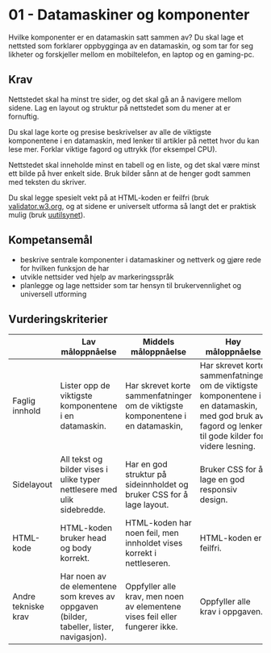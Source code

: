 # 01 - Datamaskiner og komponenter

Hvilke komponenter er en datamaskin satt sammen av? Du skal lage et nettsted 
som forklarer oppbygginga av en datamaskin, og som tar for seg likheter og 
forskjeller mellom en mobiltelefon, en laptop og en gaming-pc.

## Krav

Nettstedet skal ha minst tre sider, og det skal gå an å navigere mellom 
sidene. Lag en layout og struktur på nettstedet som du mener at er 
fornuftig.

Du skal lage korte og presise beskrivelser av alle de viktigste komponentene 
i en datamaskin, med lenker til artikler på nettet hvor du kan lese mer. Forklar 
viktige fagord og uttrykk (for eksempel CPU).

Nettstedet skal inneholde minst en tabell og en liste, og det skal være 
minst ett bilde på hver enkelt side. Bruk bilder sånn at de henger godt 
sammen med teksten du skriver.

Du skal legge spesielt vekt på at HTML-koden er feilfri (bruk 
[validator.w3.org](https://validator.w3.org), og at sidene 
er universelt utforma så langt det er praktisk mulig (bruk 
[uutilsynet](https://www.uutilsynet.no/wcag-standarden/losningsforslag-nettsider/36)).

## Kompetansemål

* beskrive sentrale komponenter i datamaskiner og nettverk og gjøre rede for hvilken funksjon de har
* utvikle nettsider ved hjelp av markeringsspråk
* planlegge og lage nettsider som tar hensyn til brukervennlighet og universell utforming

## Vurderingskriterier

|                      | Lav måloppnåelse                                                                         | Middels måloppnåelse                                                                                                         | Høy måloppnåelse                                                                                                                                     |
|----------------------|------------------------------------------------------------------------------------------|------------------------------------------------------------------------------------------------------------------------------|------------------------------------------------------------------------------------------------------------------------------------------------------|
| Faglig innhold       | Lister opp de viktigste komponentene i en datamaskin.                                    | Har skrevet korte sammenfatninger om de viktigste komponentene i en datamaskin,                                              | Har skrevet korte sammenfatninger om de viktigste komponentene i en datamaskin, med god bruk av fagord og lenker til gode kilder for videre lesning. |
| Sidelayout           | All tekst og bilder vises i ulike typer nettlesere med ulik sidebredde.                  | Har en god struktur på sideinnholdet og bruker CSS for å lage layout.                                                        | Bruker CSS for å lage en god responsiv design.                                                                                                       |
| HTML-kode            | HTML-koden bruker head og body korrekt.                                                  | HTML-koden har noen feil, men innholdet vises korrekt i nettleseren.                                                         | HTML-koden er feilfri.                                                                                                                               |
| Andre tekniske krav  | Har noen av de elementene som kreves av oppgaven (bilder, tabeller, lister, navigasjon). | Oppfyller alle krav, men noen av elementene vises feil eller fungerer ikke.                                                  | Oppfyller alle krav i oppgaven.                                                                                                                      |
